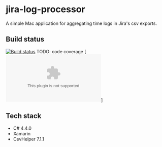 # jira-log-processor

A simple Mac application for aggregating time logs in Jira's csv exports.

## Build status

[![Build status](https://travis-ci.com/andrealexandre/jira-log-processor.svg?token=iCkpZ2HV6bDiMrH9yTsw&branch=develop)](https://github.com/andrealexandre/jira-log-processor)
TODO: code coverage
[![Download latest](https://github.com/andrealexandre/jira-log-processor/releases/download/v1.0/LogWork.Processor.zip)]

## Tech stack

* C# 4.4.0
* Xamarin
* CsvHelper 7.1.1